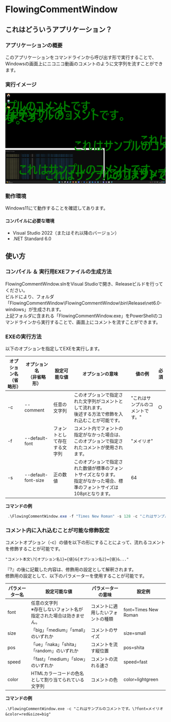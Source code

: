 # FlowingCommentWindow

## これはどういうアプリケーション？

### アプリケーションの概要

このアプリケーションをコマンドラインから呼び出す形で実行することで、Windowsの画面上にニコニコ動画のコメントのように文字列を流すことができます。



### 実行イメージ

![image-20221002194725577](./README.assets/image-20221002194725577.png)



### 動作環境

Windows11にて動作することを確認してあります。

#### コンパイルに必要な環境

* Visual Studio 2022（またはそれ以降のバージョン）
* .NET Standard 6.0



## 使い方

### コンパイル ＆ 実行用EXEファイルの生成方法

FlowingCommentWindow.slnをVisual Studioで開き、Releaseビルドを行ってください。  
ビルドにより、フォルダ「FlowingCommentWindow\FlowingCommentWindow\bin\Release\net6.0-windows」が生成されます。   
上記フォルダに含まれる「FlowingCommentWindow.exe」をPowerShellのコマンドラインから実行することで、画面上にコメントを流すことができます。



### EXEの実行方法

以下のオプションを指定してEXEを実行します。

| オプション名<br />（省略形） | オプション名<br />（非省略形） | 設定可能な値                 | オプションの意味                                             | 値の例                           | 必須 |
| ---------------------------- | ------------------------------ | ---------------------------- | ------------------------------------------------------------ | -------------------------------- | ---- |
| -c                           | --comment                      | 任意の文字列                 | このオプションで指定された文字列がコメントとして流れます。  <br />後述する方法で修飾を入れ込むことが可能です。 | "これはサンプルのコメントです。" | ○    |
| -f                           | --default-font                 | フォントとして存在する文字列 | コメント内でフォントの指定がなかった場合は、このオプションで指定されたコメントが使用されます。 | "メイリオ"                       |      |
| -s                           | --default-font-size            | 正の数値                     | このオプションで指定された数値が標準のフォントサイズとなります。  <br />指定がなかった場合、標準のフォントサイズは108ptとなります。 | 64                               |      |

**コマンドの例**

```powershell
 .\FlowingCommentWindow.exe -f "Times New Roman" -s 128 -c "これはサンプルのコメントです。"
```



### コメント内に入れ込むことが可能な修飾設定

コメントオプション（-c）の値を以下の形にすることによって、流れるコメントを修飾することが可能です。

`"コメント本文\?{オプション名1}={値}&{オプション名2}={値}&..."`

『\?』の後に記載した内容は、修飾用の設定として解釈されます。  
修飾用の設定として、以下のパラメーターを使用することが可能です。

| パラメーター名 | 設定可能な値                                                 | パラメーターの意味                 | 設定例               |
| -------------- | ------------------------------------------------------------ | ---------------------------------- | -------------------- |
| font           | 任意の文字列<br />※存在しないフォント名が指定された場合は効きません。 | コメントに適用したいフォントの種類 | font=Times New Roman |
| size           | 「big」「medium」「small」のいずれか                         | コメントのサイズ                   | size=small           |
| pos            | 「ue」「naka」「shita」「random」のいずれか                  | コメントを流す縦位置               | pos=shita            |
| speed          | 「fast」「medium」「slow」のいずれか                         | コメントの流れる速さ               | speed=fast           |
| color          | HTMLカラーコードの色名として割り当てられている文字列         | コメントの色                       | color=lightgreen     |

**コマンドの例**

`.\FlowingCommentWindow.exe -c "これはサンプルのコメントです。\?font=メイリオ&color=red&size=big"`

